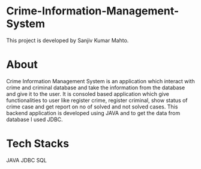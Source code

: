 # Crime-Information-Management-System
This project is developed by Sanjiv Kumar Mahto.
# About
Crime Information Management System is an application which interact with crime and criminal database and take the information from the database and give it to the user. It is consoled based application which give functionalities to user like register crime, register criminal, show status of crime case and get report on no of solved and not solved cases. This backend application is developed using JAVA and to get the data from database I used JDBC.
# Tech Stacks
JAVA
JDBC
SQL
